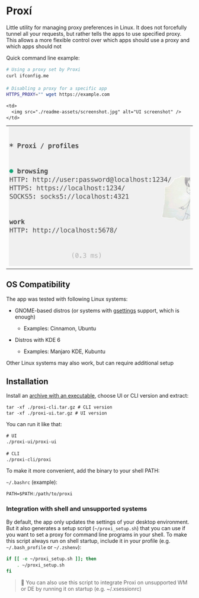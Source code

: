 # Proxí

Little utility for managing proxy preferences in Linux. It does not forcefully tunnel all your requests, but
rather tells the apps to use specified proxy. This allows a more flexible control over which apps should
use a proxy and which apps should not

Quick command line example:

```sh
# Using a proxy set by Proxi
curl ifconfig.me

# Disabling a proxy for a specific app
HTTPS_PROXY="" wget https://example.com
```

<table>
  <tr>
    <td>
     <img src="./readme-assets/cli-screenshot.jpg" alt="CLI screenshot" />
    </td>

    <td>
      <img src="./readme-assets/screenshot.jpg" alt="UI screenshot" />
    </td>

  </tr>
</table>

## OS Compatibility

The app was tested with following Linux systems:

- GNOME-based distros (or systems with [gsettings](https://wiki.gentoo.org/wiki/Gsettings) support, which
  is enough)
  - Examples: Cinnamon, Ubuntu

- Distros with KDE 6
  - Examples: Manjaro KDE, Kubuntu

Other Linux systems may also work, but can require additional setup

## Installation

Install an [archive with an executable](https://github.com/one-with-violets-in-her-lap/proxi/releases/latest), choose UI or CLI version
and extract:

```shell
tar -xf ./proxi-cli.tar.gz # CLI version
tar -xf ./proxi-ui.tar.gz # UI version
```

You can run it like that:

```shell
# UI
./proxi-ui/proxi-ui

# CLI
./proxi-cli/proxi
```

To make it more convenient, add the binary to your shell PATH:

`~/.bashrc` (example):

```shell
PATH=$PATH:/path/to/proxi
```

### Integration with shell and unsupported systems

By default, the app only updates the settings of your desktop environment. But it also generates a setup script (`~/proxi_setup.sh`)
that you can use if you want to set a proxy for command line programs in your shell. To make this script
always run on shell startup, include it in your profile (e.g. `~/.bash_profile` or `~/.zshenv`):

```sh
if [[ -e ~/proxi_setup.sh ]]; then
    . ~/proxi_setup.sh
fi
```

> :eyes: You can also use this script to integrate Proxi on unsupported WM or DE by running it on startup (e.g. ~/.xsessionrc)

